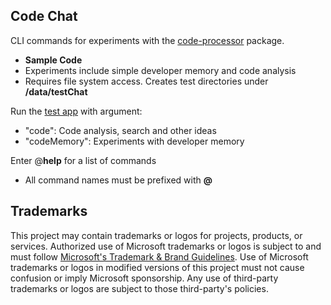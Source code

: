 ## Code Chat

CLI commands for experiments with the [code-processor](../../packages/codeProcessor/) package.

- **Sample Code**
- Experiments include simple developer memory and code analysis
- Requires file system access. Creates test directories under **/data/testChat**

Run the [test app](../main.ts) with argument:

- "code": Code analysis, search and other ideas
- "codeMemory": Experiments with developer memory

Enter @**help** for a list of commands

- All command names must be prefixed with **@**

## Trademarks

This project may contain trademarks or logos for projects, products, or services. Authorized use of Microsoft
trademarks or logos is subject to and must follow
[Microsoft's Trademark & Brand Guidelines](https://www.microsoft.com/en-us/legal/intellectualproperty/trademarks/usage/general).
Use of Microsoft trademarks or logos in modified versions of this project must not cause confusion or imply Microsoft sponsorship.
Any use of third-party trademarks or logos are subject to those third-party's policies.
